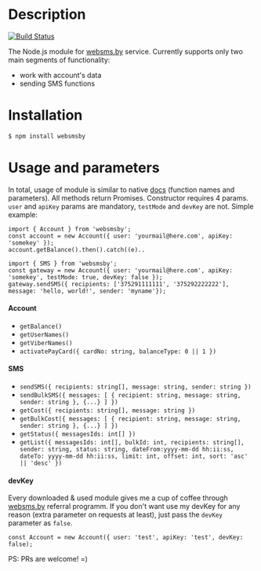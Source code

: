 # Description
[![Build Status](https://travis-ci.org/bonnzer/websmsby.svg?branch=master)](https://travis-ci.org/bonnzer/websmsby)


The Node.js module for [websms.by](http://websms.by/) service.
Currently supports only two main segments of functionality:

  - work with account's data
  - sending SMS functions

# Installation
```sh
$ npm install websmsby
```

# Usage and parameters
In total, usage of module is similar to native [docs](http://cp.websms.by/apidocs/) (function names and parameters). 
All methods return Promises. 
Constructor requires 4 params. `user` and `apiKey` params are mandatory, `testMode` and `devKey` are not. Simple example:
```
import { Account } from 'websmsby';
const account = new Account({ user: 'yourmail@here.com', apiKey: 'somekey' });
account.getBalance().then().catch((e)..
```

```
import { SMS } from 'websmsby';
const gateway = new Account({ user: 'yourmail@here.com', apiKey: 'somekey', testMode: true, devKey: false });
gateway.sendSMS({ recipients: ['375291111111', '375292222222'], message: 'hello, world!', sender: 'myname'});
```
#### Account
- `getBalance()`
- `getUserNames()`
- `getViberNames()`
- `activatePayCard({ cardNo: string, balanceType: 0 || 1 })`
#### SMS
- `sendSMS({ recipients: string[], message: string, sender: string })`
- `sendBulkSMS({ messages: [ { recipient: string, message: string, sender: string }, {...} ] })`
- `getCost({ recipients: string[], message: string })`
- `getBulkCost({ messages: [ { recipient: string, message: string, sender: string }, {...} ] })`
- `getStatus({ messagesIds: int[] })`
- `getList({ messagesIds: int[], bulkId: int, recipients: string[], sender: string, status: string, dateFrom:yyyy-mm-dd hh:ii:ss, dateTo: yyyy-mm-dd hh:ii:ss, limit: int, offset: int, sort: 'asc' || 'desc' })`

#### devKey
Every downloaded & used module gives me a cup of coffee through [websms.by](http://websms.by/) referral programm. If you don't want use my devKey for any reason (extra parameter on requests at least), just pass the `devKey` parameter as `false`.
```
const Account = new Account({ user: 'test', apiKey: 'test', devKey: false);
```
PS: PRs are welcome! =)
